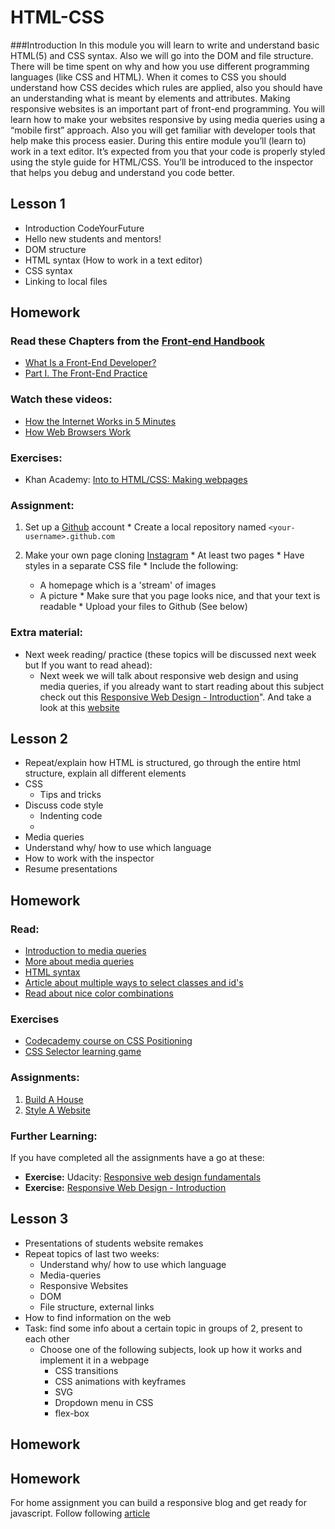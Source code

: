 # HTML-CSS

###Introduction
In this module you will learn to write and understand basic HTML(5) and CSS syntax.
Also we will go into the DOM and file structure. There will be time spent on why and how you use different programming languages (like CSS and HTML). When it comes to CSS you should understand how CSS decides which rules are applied, also you should have an understanding what is meant by elements and attributes. Making responsive websites is an important part of front-end programming. You will learn how to make your websites responsive by using media queries using a “mobile first” approach. Also you will get familiar with developer tools that help make this process easier. During this entire module you’ll (learn to) work in a text editor. It’s expected from you that your code is properly styled using the style guide for HTML/CSS. You’ll be introduced to the inspector that helps you debug and understand you code better.



## Lesson 1
 * Introduction CodeYourFuture
 * Hello new students and mentors!
 * DOM structure
 * HTML syntax (How to work in a text editor)
 * CSS syntax
 * Linking to local files


## Homework

### Read these Chapters from the [Front-end Handbook](https://www.frontendhandbook.com)

  * [What Is a Front-End Developer?](https://www.frontendhandbook.com/what-is-a-FD.html)
  * [Part I. The Front-End Practice](https://www.frontendhandbook.com/practice.html)

### Watch these videos:
  * [How the Internet Works in 5 Minutes](https://www.youtube.com/watch?v=7_LPdttKXPc)
  * [How Web Browsers Work](https://www.youtube.com/watch?v=WjDrMKZWCt0)

### Exercises:
  * Khan Academy: [Into to HTML/CSS: Making webpages](https://www.khanacademy.org/computing/computer-programming/html-css#concept-intro)


### Assignment:
  1. Set up a [Github](https://github.com) account
    * Create a local repository named `<your-username>.github.com`

  2. Make your own page cloning [Instagram](https://instagram.com)
    * At least two pages
    * Have styles in a separate CSS file
    * Include the following:
      * A homepage which is a 'stream' of images
      * A picture
    * Make sure that you page looks nice, and that your text is readable
    * Upload your files to Github (See below)





### Extra material:
 * Next week reading/ practice (these topics will be discussed next week but If you want to read ahead):
    * Next week we will talk about responsive web design and using media queries, if you already want to start reading about this subject check out this [Responsive Web Design - Introduction](http://www.w3schools.com/css/css_rwd_intro.asp)". And take a look at this [website](http://mediaqueri.es)


## Lesson 2
  * Repeat/explain how HTML is structured, go through the entire html structure, explain all different elements
  * CSS
    * Tips and tricks
  * Discuss code style
    * Indenting code
    *
  * Media queries
  * Understand why/ how to use which language
  * How to work with the inspector
  * Resume presentations

## Homework

### Read:
 * [Introduction to media queries](https://teamtreehouse.com/library/css3/media-queries/introduction)
 * [More about media queries](https://css-tricks.com/css-media-queries/)
 * [HTML syntax](http://www.w3schools.com/html/html5_syntax.asp)
 * [Article about multiple ways to select classes and id's](https://css-tricks.com/multiple-class-id-selectors/)
 * [Read about nice color combinations](http://www.colorcombos.com/index.html)

### Exercises
  * [Codecademy course on CSS Positioning](https://www.codecademy.com/courses/web-beginner-en-6merh/0/1)
  * [CSS Selector learning game](https://flukeout.github.io/)

### Assignments:
  1. [Build A House](https://github.com/Code-Your-Future/build-a-house)
  2. [Style A Website](https://github.com/Code-Your-Future/css-challenge)


### Further Learning:
If you have completed all the assignments have a go at these:
  * **Exercise:** Udacity: [Responsive web design fundamentals](https://www.udacity.com/course/responsive-web-design-fundamentals--ud893)
  * **Exercise:** [Responsive Web Design - Introduction](http://www.w3schools.com/css/css_rwd_intro.asp)


## Lesson 3
 * Presentations of students website remakes
 * Repeat topics of last two weeks:
   * Understand why/ how to use which language
   * Media-queries
   * Responsive Websites
   * DOM
   * File structure, external links
 * How to find information on the web
 * Task: find some info about a certain topic in groups of 2, present to each other
   * Choose one of the following subjects, look up how it works and implement it in a webpage
      * CSS transitions
      * CSS animations with keyframes
      * SVG
      * Dropdown menu in CSS
      * flex-box

## Homework

## Homework

For home assignment you can build a responsive blog and get ready for javascript. Follow following [article](assignemnt_blog.md)